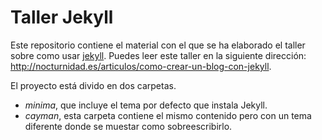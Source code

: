 # Taller Jekyll
Este repositorio contiene el material con el que se ha elaborado el taller sobre como usar [jekyll](http://jekyllrb.com/).
Puedes leer este taller en la siguiente dirección: http://nocturnidad.es/articulos/como-crear-un-blog-con-jekyll.

El proyecto está divido en dos carpetas.
* _minima_, que incluye el tema por defecto que instala Jekyll.
* _cayman_, esta carpeta contiene el mismo contenido pero con un tema diferente donde se muestar como sobreescribirlo.
